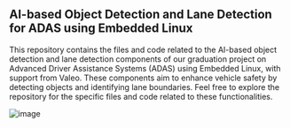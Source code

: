 ## AI-based Object Detection and Lane Detection for ADAS using Embedded Linux

This repository contains the files and code related to the AI-based object detection and lane detection components of our graduation project on Advanced Driver Assistance Systems (ADAS) using Embedded Linux, with support from Valeo. These components aim to enhance vehicle safety by detecting objects and identifying lane boundaries. Feel free to explore the repository for the specific files and code related to these functionalities.

![image](https://github.com/mohamedashraf56/GP-ADAS-Using-Embedded-Linux/assets/110823285/9c3fcb11-d0f1-43e8-b215-221daf5d5919)
